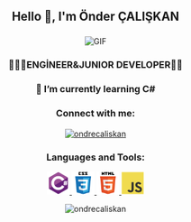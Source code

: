  <h2 align="center">Hello 👋, I'm Önder ÇALIŞKAN</h2>

###

<div align="center">
 <img  alt="GIF" src="https://github.com/OndreCaliskan/ondrecaliskan/assets/144846150/f4a4a110-cda0-40f7-8442-f547e6c90b2a" width="500" height="400" />
 
</div>
<H3 align="center">👨🏻‍🏭ENGİNEER&JUNIOR DEVELOPER👨‍💻</H3>


<h3 align="center">🌱 I’m currently learning C#</h3>

<h3 align="center">Connect with me:</h3>
<p align="center">
<a href="https://linkedin.com/in/ondrecaliskan" target="blank"><img align="center" src="https://raw.githubusercontent.com/rahuldkjain/github-profile-readme-generator/master/src/images/icons/Social/linked-in-alt.svg" alt="ondrecaliskan" height="30" width="40" /></a>
</p>

<h3 align="center">Languages and Tools:</h3>
<p align="center"> <a href="https://www.w3schools.com/cs/" target="_blank" rel="noreferrer"> <img src="https://raw.githubusercontent.com/devicons/devicon/master/icons/csharp/csharp-original.svg" alt="csharp" width="40" height="40"/> </a> <a href="https://www.w3schools.com/css/" target="_blank" rel="noreferrer"> <img src="https://raw.githubusercontent.com/devicons/devicon/master/icons/css3/css3-original-wordmark.svg" alt="css3" width="40" height="40"/> </a> <a href="https://www.w3.org/html/" target="_blank" rel="noreferrer"> <img src="https://raw.githubusercontent.com/devicons/devicon/master/icons/html5/html5-original-wordmark.svg" alt="html5" width="40" height="40"/> </a> <a href="https://developer.mozilla.org/en-US/docs/Web/JavaScript" target="_blank" rel="noreferrer"> <img src="https://raw.githubusercontent.com/devicons/devicon/master/icons/javascript/javascript-original.svg" alt="javascript" width="40" height="40"/> </a> </p>

<p align="center"> <img src="https://komarev.com/ghpvc/?username=ondrecaliskan&label=Profile%20views&color=0e75b6&style=flat" alt="ondrecaliskan" /> </p>

